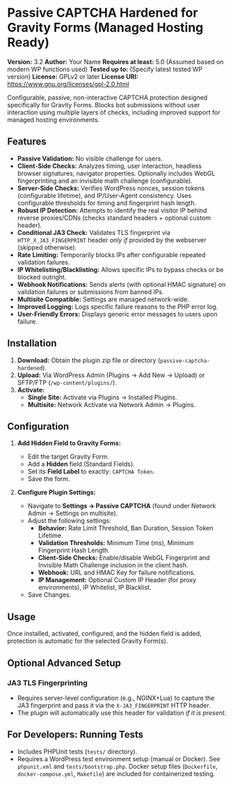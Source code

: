 # Passive CAPTCHA Hardened for Gravity Forms (Managed Hosting Ready)

**Version:** 3.2
**Author:** Your Name
**Requires at least:** 5.0 (Assumed based on modern WP functions used)
**Tested up to:** (Specify latest tested WP version)
**License:** GPLv2 or later
**License URI:** <https://www.gnu.org/licenses/gpl-2.0.html>

Configurable, passive, non-interactive CAPTCHA protection designed specifically for Gravity Forms. Blocks bot submissions without user interaction using multiple layers of checks, including improved support for managed hosting environments.

## Features

* **Passive Validation:** No visible challenge for users.
* **Client-Side Checks:** Analyzes timing, user interaction, headless browser signatures, navigator properties. Optionally includes WebGL fingerprinting and an invisible math challenge (configurable).
* **Server-Side Checks:** Verifies WordPress nonces, session tokens (configurable lifetime), and IP/User-Agent consistency. Uses configurable thresholds for timing and fingerprint hash length.
* **Robust IP Detection:** Attempts to identify the real visitor IP behind reverse proxies/CDNs (checks standard headers + optional custom header).
* **Conditional JA3 Check:** Validates TLS fingerprint via `HTTP_X_JA3_FINGERPRINT` header *only if* provided by the webserver (skipped otherwise).
* **Rate Limiting:** Temporarily blocks IPs after configurable repeated validation failures.
* **IP Whitelisting/Blacklisting:** Allows specific IPs to bypass checks or be blocked outright.
* **Webhook Notifications:** Sends alerts (with optional HMAC signature) on validation failures or submissions from banned IPs.
* **Multisite Compatible:** Settings are managed network-wide.
* **Improved Logging:** Logs specific failure reasons to the PHP error log.
* **User-Friendly Errors:** Displays generic error messages to users upon failure.

## Installation

1. **Download:** Obtain the plugin zip file or directory (`passive-captcha-hardened`).
2. **Upload:** Via WordPress Admin (Plugins -> Add New -> Upload) or SFTP/FTP (`/wp-content/plugins/`).
3. **Activate:**
    * **Single Site:** Activate via Plugins -> Installed Plugins.
    * **Multisite:** Network Activate via Network Admin -> Plugins.

## Configuration

1. **Add Hidden Field to Gravity Forms:**
    * Edit the target Gravity Form.
    * Add a **Hidden** field (Standard Fields).
    * Set its **Field Label** to exactly: `CAPTCHA Token`.
    * Save the form.

2. **Configure Plugin Settings:**
    * Navigate to **Settings -> Passive CAPTCHA** (found under Network Admin -> Settings on multisite).
    * Adjust the following settings:
        * **Behavior:** Rate Limit Threshold, Ban Duration, Session Token Lifetime.
        * **Validation Thresholds:** Minimum Time (ms), Minimum Fingerprint Hash Length.
        * **Client-Side Checks:** Enable/disable WebGL Fingerprint and Invisible Math Challenge inclusion in the client hash.
        * **Webhook:** URL and HMAC Key for failure notifications.
        * **IP Management:** Optional Custom IP Header (for proxy environments), IP Whitelist, IP Blacklist.
    * Save Changes.

## Usage

Once installed, activated, configured, and the hidden field is added, protection is automatic for the selected Gravity Form(s).

## Optional Advanced Setup

### JA3 TLS Fingerprinting

* Requires server-level configuration (e.g., NGINX+Lua) to capture the JA3 fingerprint and pass it via the `X-JA3_FINGERPRINT` HTTP header.
* The plugin will automatically use this header for validation *if it is present*.

## For Developers: Running Tests

* Includes PHPUnit tests (`tests/` directory).
* Requires a WordPress test environment setup (manual or Docker). See `phpunit.xml` and `tests/bootstrap.php`. Docker setup files (`Dockerfile`, `docker-compose.yml`, `Makefile`) are included for containerized testing.
